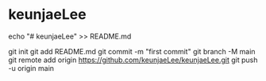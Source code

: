 # keunjaeLee

echo "# keunjaeLee" >> README.md

git init
git add README.md
git commit -m "first commit"
git branch -M main
git remote add origin https://github.com/keunjaeLee/keunjaeLee.git
git push -u origin main
